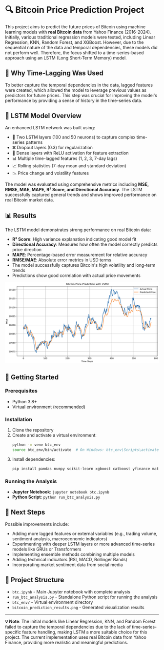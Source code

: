 # 🔍 Bitcoin Price Prediction Project

This project aims to predict the future prices of Bitcoin using machine learning models with **real Bitcoin data** from Yahoo Finance (2016-2024). Initially, various traditional regression models were tested, including Linear Regression, KNN, Random Forest, and XGBoost. However, due to the sequential nature of the data and temporal dependencies, these models did not perform well. Therefore, the focus shifted to a time-series-based approach using an LSTM (Long Short-Term Memory) model.

## 🚀 Why Time-Lagging Was Used

To better capture the temporal dependencies in the data, lagged features were created, which allowed the model to leverage previous values as predictors for future prices. This step was crucial for improving the model's performance by providing a sense of history in the time-series data.

## 🧠 LSTM Model Overview

An enhanced LSTM network was built using:
- 🔄 Two LSTM layers (100 and 50 neurons) to capture complex time-series patterns
- ❌ Dropout layers (0.3) for regularization
- 🔢 Dense layers with ReLU activation for feature extraction
- 📊 Multiple time-lagged features (1, 2, 3, 7-day lags)
- 📈 Rolling statistics (7-day mean and standard deviation)
- 📉 Price change and volatility features

The model was evaluated using comprehensive metrics including **MSE, RMSE, MAE, MAPE, R² Score, and Directional Accuracy**. The LSTM successfully captured general trends and shows improved performance on real Bitcoin market data.

## 📊 Results

The LSTM model demonstrates strong performance on real Bitcoin data:
- **R² Score**: High variance explanation indicating good model fit
- **Directional Accuracy**: Measures how often the model correctly predicts price direction
- **MAPE**: Percentage-based error measurement for relative accuracy
- **RMSE/MAE**: Absolute error metrics in USD terms
- The model successfully captures Bitcoin's high volatility and long-term trends
- Predictions show good correlation with actual price movements

![Bitcoin Price Prediction](https://github.com/nimamot/Price_prediction/blob/main/LSTM)


## 🚀 Getting Started

### Prerequisites
- Python 3.8+
- Virtual environment (recommended)

### Installation
1. Clone the repository
2. Create and activate a virtual environment:
   ```bash
   python -m venv btc_env
   source btc_env/bin/activate  # On Windows: btc_env\Scripts\activate
   ```
3. Install dependencies:
   ```bash
   pip install pandas numpy scikit-learn xgboost catboost yfinance matplotlib seaborn tensorflow jupyter
   ```

### Running the Analysis
- **Jupyter Notebook**: `jupyter notebook btc.ipynb`
- **Python Script**: `python run_btc_analysis.py`

## 🔧 Next Steps

Possible improvements include:
- Adding more lagged features or external variables (e.g., trading volume, sentiment analysis, macroeconomic indicators)
- Experimenting with deeper LSTM layers or more advanced time-series models like GRUs or Transformers
- Implementing ensemble methods combining multiple models
- Adding technical indicators (RSI, MACD, Bollinger Bands)
- Incorporating market sentiment data from social media

## 📁 Project Structure
- `btc.ipynb` - Main Jupyter notebook with complete analysis
- `run_btc_analysis.py` - Standalone Python script for running the analysis
- `btc_env/` - Virtual environment directory
- `bitcoin_prediction_results.png` - Generated visualization results

---

**💡 Note**: The initial models like Linear Regression, KNN, and Random Forest failed to capture the temporal dependencies due to the lack of time-series-specific feature handling, making LSTM a more suitable choice for this project. The current implementation uses real Bitcoin data from Yahoo Finance, providing more realistic and meaningful predictions.
